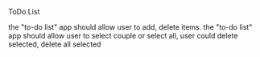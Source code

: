 ToDo List

the "to-do list" app should allow user to add, delete items.
the "to-do list" app should allow user to select couple or select all, user could delete selected, delete all selected
